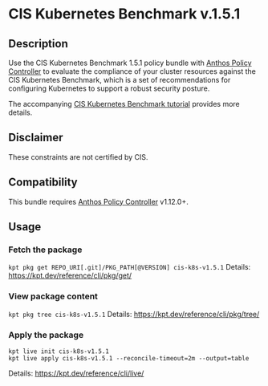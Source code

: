 CIS Kubernetes Benchmark v.1.5.1
==================================================

## Description

Use the CIS Kubernetes Benchmark 1.5.1 policy bundle with [Anthos Policy Controller](https://cloud.google.com/anthos-config-management/docs/concepts/policy-controller) to evaluate the compliance of your cluster resources against the CIS Kubernetes Benchmark, which is a set of recommendations for configuring Kubernetes to support a robust security posture.

The accompanying [CIS Kubernetes Benchmark tutorial](https://cloud.google.com/anthos-config-management/docs/how-to/using-cis-k8s-benchmark) provides more details.

## Disclaimer

These constraints are not certified by CIS.

## Compatibility

This bundle requires [Anthos Policy Controller](https://cloud.google.com/anthos-config-management/docs/concepts/policy-controller) v1.12.0+.

## Usage

### Fetch the package
`kpt pkg get REPO_URI[.git]/PKG_PATH[@VERSION] cis-k8s-v1.5.1`
Details: https://kpt.dev/reference/cli/pkg/get/

### View package content
`kpt pkg tree cis-k8s-v1.5.1`
Details: https://kpt.dev/reference/cli/pkg/tree/

### Apply the package
```
kpt live init cis-k8s-v1.5.1
kpt live apply cis-k8s-v1.5.1 --reconcile-timeout=2m --output=table
```
Details: https://kpt.dev/reference/cli/live/
